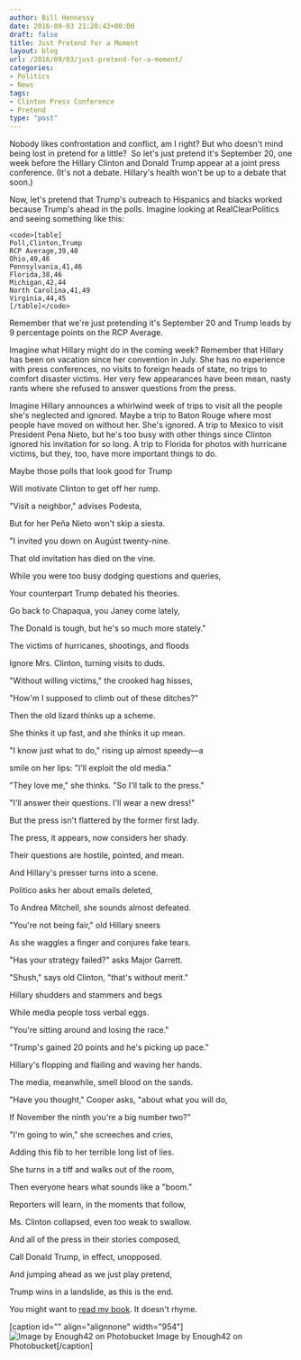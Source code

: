 ```yaml
---
author: Bill Hennessy
date: 2016-09-03 21:20:43+00:00
draft: false
title: Just Pretend for a Moment
layout: blog
url: /2016/09/03/just-pretend-for-a-moment/
categories:
- Politics
- News
tags:
- Clinton Press Conference
- Pretend
type: "post"
---
```


Nobody likes confrontation and conflict, am I right? But who doesn't mind being lost in pretend for a little?  So let's just pretend it's September 20, one week before the Hillary Clinton and Donald Trump appear at a joint press conference. (It's not a debate. Hillary's health won't be up to a debate that soon.)

Now, let's pretend that Trump's outreach to Hispanics and blacks worked because Trump's ahead in the polls. Imagine looking at RealClearPolitics and seeing something like this:


    
    <code>[table]
    Poll,Clinton,Trump
    RCP Average,39,48
    Ohio,40,46
    Pennsylvania,41,46
    Florida,38,46
    Michigan,42,44
    North Carolina,41,49
    Virginia,44,45
    [/table]</code>



Remember that we're just pretending it's September 20 and Trump leads by 9 percentage points on the RCP Average.

Imagine what Hillary might do in the coming week? Remember that Hillary has been on vacation since her convention in July. She has no experience with press conferences, no visits to foreign heads of state, no trips to comfort disaster victims. Her very few appearances have been mean, nasty rants where she refused to answer questions from the press.

Imagine Hillary announces a whirlwind week of trips to visit all the people she's neglected and ignored. Maybe a trip to Baton Rouge where most people have moved on without her. She's ignored. A trip to Mexico to visit President Pena Nieto, but he's too busy with other things since Clinton ignored his invitation for so long. A trip to Florida for photos with hurricane victims, but they, too, have more important things to do.

Maybe those polls that look good for Trump

Will motivate Clinton to get off her rump.

"Visit a neighbor," advises Podesta,

But for her Peña Nieto won't skip a siesta.

<!-- more -->

"I invited you down on Augúst twenty-nine.

That old invitation has died on the vine.

While you were too busy dodging questions and queries,

Your counterpart Trump debated his theories.

Go back to Chapaqua, you Janey come lately,

The Donald is tough, but he's so much more stately."



The victims of hurricanes, shootings, and floods

Ignore Mrs. Clinton, turning visits to duds.

"Without willing victims," the crooked hag hisses,

"How'm I supposed to climb out of these ditches?"

Then the old lizard thinks up a scheme.

She thinks it up fast, and she thinks it up mean.

"I know just what to do," rising up almost speedy—a

smile on her lips: "I'll exploit the old media."

"They love me," she thinks. "So I'll talk to the press."

"I'll answer their questions. I'll wear a new dress!"

But the press isn't flattered by the former first lady.

The press, it appears, now considers her shady.

Their questions are hostile, pointed, and mean.

And Hillary's presser turns into a scene.

Politico asks her about emails deleted,

To Andrea Mitchell, she sounds almost defeated.

"You're not being fair," old Hillary sneers

As she waggles a finger and conjures fake tears.

"Has your strategy failed?" asks Major Garrett.

"Shush," says old Clinton, "that's without merit."

Hillary shudders and stammers and begs

While media people toss verbal eggs.

"You're sitting around and losing the race."

"Trump's gained 20 points and he's picking up pace."



Hillary's flopping and flailing and waving her hands.

The media, meanwhile, smell blood on the sands.

"Have you thought," Cooper asks, "about what you will do,

If November the ninth you're a big number two?"

"I'm going to win," she screeches and cries,

Adding this fib to her terrible long list of lies.

She turns in a tiff and walks out of the room,

Then everyone hears what sounds like a "boom."



Reporters will learn, in the moments that follow,

Ms. Clinton collapsed, even too weak to swallow.

And all of the press in their stories composed,

Call Donald Trump, in effect, unopposed.

And jumping ahead as we just play pretend,

Trump wins in a landslide, as this is the end.



You might want to [read my book](https://www.amazon.com/Turning-Trump-Evolution-William-Hennessy/dp/1533313598/ref=as_li_ss_tl?ie=UTF8&qid=1467612736&sr=8-1&keywords=turning+on+trump&linkCode=sl1&tag=hennesssview-20&linkId=5aacc4d75a240b1f5933cb060c61fc74). It doesn't rhyme.

[caption id="" align="alignnone" width="954"]![Image by Enough42 on Photobucket](https://i295.photobucket.com/albums/mm147/Enough42/HillaryGrinch.jpg)
Image by Enough42 on Photobucket[/caption]

